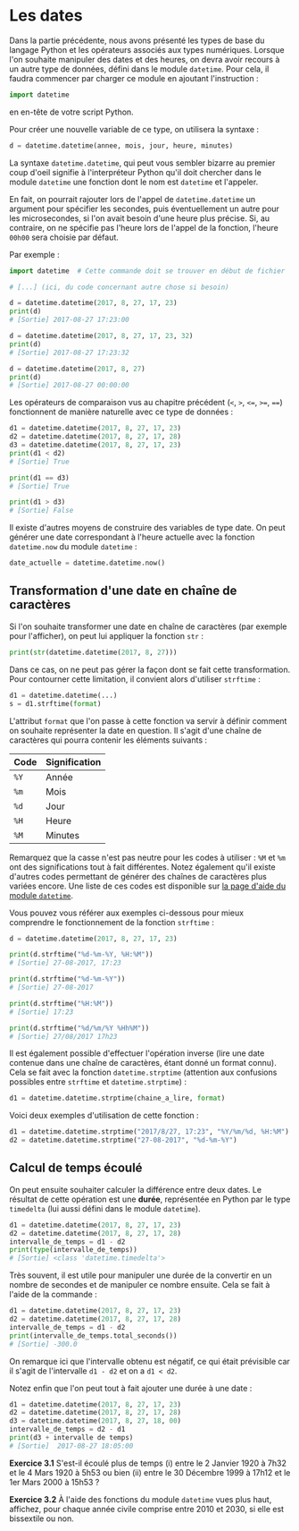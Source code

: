 # Les dates

Dans la partie précédente, nous avons présenté les types de base du langage Python et les opérateurs associés aux types numériques.
Lorsque l'on souhaite manipuler des dates et des heures, on devra avoir recours à un autre type de données, défini dans le module `datetime`.
Pour cela, il faudra commencer par charger ce module en ajoutant l'instruction :

```python
import datetime
```

en en-tête de votre script Python.

Pour créer une nouvelle variable de ce type, on utilisera la syntaxe :

```python
d = datetime.datetime(annee, mois, jour, heure, minutes)
```

La syntaxe `datetime.datetime`, qui peut vous sembler bizarre au premier coup d'oeil signifie à l'interpréteur Python qu'il doit chercher dans le module `datetime` une fonction dont le nom est `datetime` et l'appeler.

En fait, on pourrait rajouter lors de l'appel de `datetime.datetime` un argument pour spécifier les secondes, puis éventuellement un autre pour les microsecondes, si l'on avait besoin d'une heure plus précise.
Si, au contraire, on ne spécifie pas l'heure lors de l'appel de la fonction, l'heure `00h00` sera choisie par défaut.

Par exemple :

```python
import datetime  # Cette commande doit se trouver en début de fichier

# [...] (ici, du code concernant autre chose si besoin)

d = datetime.datetime(2017, 8, 27, 17, 23)
print(d)
# [Sortie] 2017-08-27 17:23:00

d = datetime.datetime(2017, 8, 27, 17, 23, 32)
print(d)
# [Sortie] 2017-08-27 17:23:32

d = datetime.datetime(2017, 8, 27)
print(d)
# [Sortie] 2017-08-27 00:00:00
```

Les opérateurs de comparaison vus au chapitre précédent (`<`, `>`, `<=`, `>=`, `==`) fonctionnent de manière naturelle avec ce type de données :

```python
d1 = datetime.datetime(2017, 8, 27, 17, 23)
d2 = datetime.datetime(2017, 8, 27, 17, 28)
d3 = datetime.datetime(2017, 8, 27, 17, 23)
print(d1 < d2)
# [Sortie] True

print(d1 == d3)
# [Sortie] True

print(d1 > d3)
# [Sortie] False
```

Il existe d'autres moyens de construire des variables de type date.
On peut générer une date correspondant à l'heure actuelle avec la fonction `datetime.now` du module `datetime` :

```python
date_actuelle = datetime.datetime.now()
```

## Transformation d'une date en chaîne de caractères

Si l'on souhaite transformer une date en chaîne de caractères (par exemple pour l'afficher), on peut lui appliquer la fonction `str` :

```python
print(str(datetime.datetime(2017, 8, 27)))
```

Dans ce cas, on ne peut pas gérer la façon dont se fait cette transformation.
Pour contourner cette limitation, il convient alors d'utiliser `strftime` :

```python
d1 = datetime.datetime(...)
s = d1.strftime(format)
```

L'attribut `format` que l'on passe à cette fonction va servir à définir comment on souhaite représenter la date en question.
Il s'agit d'une chaîne de caractères qui pourra contenir les éléments suivants :

| Code | Signification |
| --- | --- |
| `%Y` | Année |
| `%m` | Mois |
| `%d` | Jour |
| `%H` | Heure |
| `%M` | Minutes |

Remarquez que la casse n'est pas neutre pour les codes à utiliser : `%M` et `%m` ont des significations tout à fait différentes.
Notez également qu'il existe d'autres codes permettant de générer des chaînes de caractères plus variées encore.
Une liste de ces codes est disponible sur [la page d'aide du module `datetime`](https://docs.python.org/3.5/library/datetime.html#strftime-and-strptime-behavior).

Vous pouvez vous référer aux exemples ci-dessous pour mieux comprendre le fonctionnement de la fonction `strftime` :

```python
d = datetime.datetime(2017, 8, 27, 17, 23)

print(d.strftime("%d-%m-%Y, %H:%M"))
# [Sortie] 27-08-2017, 17:23

print(d.strftime("%d-%m-%Y"))
# [Sortie] 27-08-2017

print(d.strftime("%H:%M"))
# [Sortie] 17:23

print(d.strftime("%d/%m/%Y %Hh%M"))
# [Sortie] 27/08/2017 17h23
```

Il est également possible d'effectuer l'opération inverse (lire une date contenue dans une chaîne de caractères, étant donné un format connu).
Cela se fait avec la fonction `datetime.strptime` (attention aux confusions possibles entre `strftime` et `datetime.strptime`) :

```python
d1 = datetime.datetime.strptime(chaine_a_lire, format)
```

Voici deux exemples d'utilisation de cette fonction :

```python
d1 = datetime.datetime.strptime("2017/8/27, 17:23", "%Y/%m/%d, %H:%M")
d2 = datetime.datetime.strptime("27-08-2017", "%d-%m-%Y")
```

## Calcul de temps écoulé

On peut ensuite souhaiter calculer la différence entre deux dates.
Le résultat de cette opération est une **durée**, représentée en Python par le type `timedelta` (lui aussi défini dans le module `datetime`).

```python
d1 = datetime.datetime(2017, 8, 27, 17, 23)
d2 = datetime.datetime(2017, 8, 27, 17, 28)
intervalle_de_temps = d1 - d2
print(type(intervalle_de_temps))
# [Sortie] <class 'datetime.timedelta'>
```

Très souvent, il est utile pour manipuler une durée de la convertir en un nombre de secondes et de manipuler ce nombre ensuite.
Cela se fait à l'aide de la commande :

```python
d1 = datetime.datetime(2017, 8, 27, 17, 23)
d2 = datetime.datetime(2017, 8, 27, 17, 28)
intervalle_de_temps = d1 - d2
print(intervalle_de_temps.total_seconds())
# [Sortie] -300.0
```

On remarque ici que l'intervalle obtenu est négatif, ce qui était prévisible car il s'agit de l'intervalle `d1 - d2` et on a `d1 < d2`.

Notez enfin que l'on peut tout à fait ajouter une durée à une date :

```python
d1 = datetime.datetime(2017, 8, 27, 17, 23)
d2 = datetime.datetime(2017, 8, 27, 17, 28)
d3 = datetime.datetime(2017, 8, 27, 18, 00)
intervalle_de_temps = d2 - d1
print(d3 + intervalle de temps)
# [Sortie]  2017-08-27 18:05:00
```

**Exercice 3.1** S'est-il écoulé plus de temps (i) entre le 2 Janvier 1920 à 7h32 et le 4 Mars 1920 à 5h53 ou bien (ii) entre le 30 Décembre 1999 à 17h12 et le 1er Mars 2000 à 15h53 ?

**Exercice 3.2** À l'aide des fonctions du module `datetime` vues plus haut, affichez, pour chaque année civile comprise entre 2010 et 2030, si elle est bissextile ou non.
